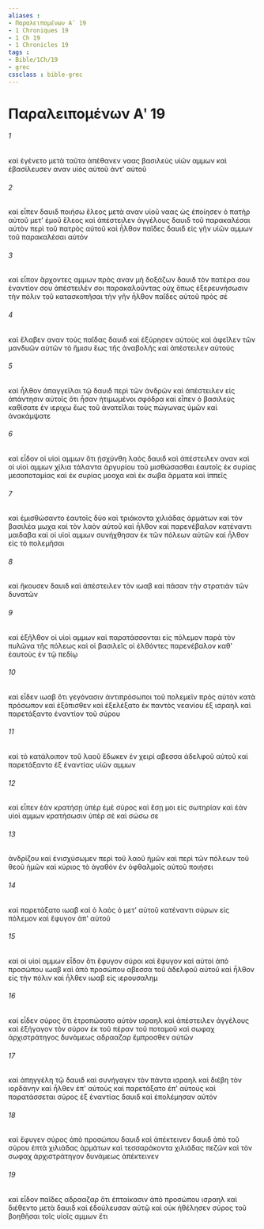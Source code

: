 ```yaml
---
aliases : 
- Παραλειπομένων Αʹ 19
- 1 Chroniques 19
- 1 Ch 19
- 1 Chronicles 19
tags : 
- Bible/1Ch/19
- grec
cssclass : bible-grec
---
```


# Παραλειπομένων Αʹ 19

###### 1
καὶ ἐγένετο μετὰ ταῦτα ἀπέθανεν ναας βασιλεὺς υἱῶν αμμων καὶ ἐβασίλευσεν αναν υἱὸς αὐτοῦ ἀντ' αὐτοῦ
###### 2
καὶ εἶπεν δαυιδ ποιήσω ἔλεος μετὰ αναν υἱοῦ ναας ὡς ἐποίησεν ὁ πατὴρ αὐτοῦ μετ' ἐμοῦ ἔλεος καὶ ἀπέστειλεν ἀγγέλους δαυιδ τοῦ παρακαλέσαι αὐτὸν περὶ τοῦ πατρὸς αὐτοῦ καὶ ἦλθον παῖδες δαυιδ εἰς γῆν υἱῶν αμμων τοῦ παρακαλέσαι αὐτόν
###### 3
καὶ εἶπον ἄρχοντες αμμων πρὸς αναν μὴ δοξάζων δαυιδ τὸν πατέρα σου ἐναντίον σου ἀπέστειλέν σοι παρακαλοῦντας οὐχ ὅπως ἐξερευνήσωσιν τὴν πόλιν τοῦ κατασκοπῆσαι τὴν γῆν ἦλθον παῖδες αὐτοῦ πρὸς σέ
###### 4
καὶ ἔλαβεν αναν τοὺς παῖδας δαυιδ καὶ ἐξύρησεν αὐτοὺς καὶ ἀφεῖλεν τῶν μανδυῶν αὐτῶν τὸ ἥμισυ ἕως τῆς ἀναβολῆς καὶ ἀπέστειλεν αὐτούς
###### 5
καὶ ἦλθον ἀπαγγεῖλαι τῷ δαυιδ περὶ τῶν ἀνδρῶν καὶ ἀπέστειλεν εἰς ἀπάντησιν αὐτοῖς ὅτι ἦσαν ἠτιμωμένοι σφόδρα καὶ εἶπεν ὁ βασιλεύς καθίσατε ἐν ιεριχω ἕως τοῦ ἀνατεῖλαι τοὺς πώγωνας ὑμῶν καὶ ἀνακάμψατε
###### 6
καὶ εἶδον οἱ υἱοὶ αμμων ὅτι ᾐσχύνθη λαὸς δαυιδ καὶ ἀπέστειλεν αναν καὶ οἱ υἱοὶ αμμων χίλια τάλαντα ἀργυρίου τοῦ μισθώσασθαι ἑαυτοῖς ἐκ συρίας μεσοποταμίας καὶ ἐκ συρίας μοοχα καὶ ἐκ σωβα ἅρματα καὶ ἱππεῖς
###### 7
καὶ ἐμισθώσαντο ἑαυτοῖς δύο καὶ τριάκοντα χιλιάδας ἁρμάτων καὶ τὸν βασιλέα μωχα καὶ τὸν λαὸν αὐτοῦ καὶ ἦλθον καὶ παρενέβαλον κατέναντι μαιδαβα καὶ οἱ υἱοὶ αμμων συνήχθησαν ἐκ τῶν πόλεων αὐτῶν καὶ ἦλθον εἰς τὸ πολεμῆσαι
###### 8
καὶ ἤκουσεν δαυιδ καὶ ἀπέστειλεν τὸν ιωαβ καὶ πᾶσαν τὴν στρατιὰν τῶν δυνατῶν
###### 9
καὶ ἐξῆλθον οἱ υἱοὶ αμμων καὶ παρατάσσονται εἰς πόλεμον παρὰ τὸν πυλῶνα τῆς πόλεως καὶ οἱ βασιλεῖς οἱ ἐλθόντες παρενέβαλον καθ' ἑαυτοὺς ἐν τῷ πεδίῳ
###### 10
καὶ εἶδεν ιωαβ ὅτι γεγόνασιν ἀντιπρόσωποι τοῦ πολεμεῖν πρὸς αὐτὸν κατὰ πρόσωπον καὶ ἐξόπισθεν καὶ ἐξελέξατο ἐκ παντὸς νεανίου ἐξ ισραηλ καὶ παρετάξαντο ἐναντίον τοῦ σύρου
###### 11
καὶ τὸ κατάλοιπον τοῦ λαοῦ ἔδωκεν ἐν χειρὶ αβεσσα ἀδελφοῦ αὐτοῦ καὶ παρετάξαντο ἐξ ἐναντίας υἱῶν αμμων
###### 12
καὶ εἶπεν ἐὰν κρατήσῃ ὑπὲρ ἐμὲ σύρος καὶ ἔσῃ μοι εἰς σωτηρίαν καὶ ἐὰν υἱοὶ αμμων κρατήσωσιν ὑπὲρ σέ καὶ σώσω σε
###### 13
ἀνδρίζου καὶ ἐνισχύσωμεν περὶ τοῦ λαοῦ ἡμῶν καὶ περὶ τῶν πόλεων τοῦ θεοῦ ἡμῶν καὶ κύριος τὸ ἀγαθὸν ἐν ὀφθαλμοῖς αὐτοῦ ποιήσει
###### 14
καὶ παρετάξατο ιωαβ καὶ ὁ λαὸς ὁ μετ' αὐτοῦ κατέναντι σύρων εἰς πόλεμον καὶ ἔφυγον ἀπ' αὐτοῦ
###### 15
καὶ οἱ υἱοὶ αμμων εἶδον ὅτι ἔφυγον σύροι καὶ ἔφυγον καὶ αὐτοὶ ἀπὸ προσώπου ιωαβ καὶ ἀπὸ προσώπου αβεσσα τοῦ ἀδελφοῦ αὐτοῦ καὶ ἦλθον εἰς τὴν πόλιν καὶ ἦλθεν ιωαβ εἰς ιερουσαλημ
###### 16
καὶ εἶδεν σύρος ὅτι ἐτροπώσατο αὐτὸν ισραηλ καὶ ἀπέστειλεν ἀγγέλους καὶ ἐξήγαγον τὸν σύρον ἐκ τοῦ πέραν τοῦ ποταμοῦ καὶ σωφαχ ἀρχιστράτηγος δυνάμεως αδρααζαρ ἔμπροσθεν αὐτῶν
###### 17
καὶ ἀπηγγέλη τῷ δαυιδ καὶ συνήγαγεν τὸν πάντα ισραηλ καὶ διέβη τὸν ιορδάνην καὶ ἦλθεν ἐπ' αὐτοὺς καὶ παρετάξατο ἐπ' αὐτούς καὶ παρατάσσεται σύρος ἐξ ἐναντίας δαυιδ καὶ ἐπολέμησαν αὐτόν
###### 18
καὶ ἔφυγεν σύρος ἀπὸ προσώπου δαυιδ καὶ ἀπέκτεινεν δαυιδ ἀπὸ τοῦ σύρου ἑπτὰ χιλιάδας ἁρμάτων καὶ τεσσαράκοντα χιλιάδας πεζῶν καὶ τὸν σωφαχ ἀρχιστράτηγον δυνάμεως ἀπέκτεινεν
###### 19
καὶ εἶδον παῖδες αδρααζαρ ὅτι ἐπταίκασιν ἀπὸ προσώπου ισραηλ καὶ διέθεντο μετὰ δαυιδ καὶ ἐδούλευσαν αὐτῷ καὶ οὐκ ἠθέλησεν σύρος τοῦ βοηθῆσαι τοῖς υἱοῖς αμμων ἔτι
